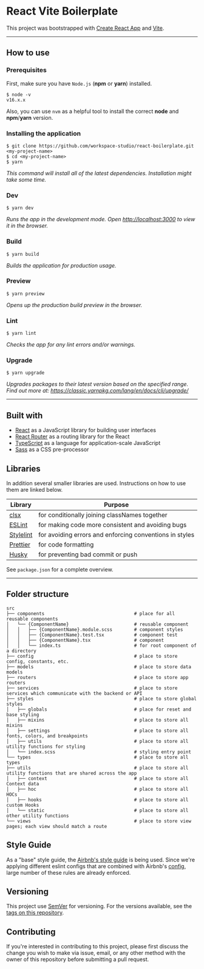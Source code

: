 # React Vite Boilerplate

This project was bootstrapped with [Create React App](https://github.com/facebook/create-react-app) and [Vite](https://github.com/vitejs/vite).

---

## How to use

### Prerequisites

First, make sure you have `Node.js` (**npm** or **yarn**) installed.

```
$ node -v
v16.x.x
```

Also, you can use `nvm` as a helpful tool to install the correct **node** and **npm**/**yarn** version.

### Installing the application

```
$ git clone https://github.com/workspace-studio/react-boilerplate.git <my-project-name>
$ cd <my-project-name>
$ yarn
```

_This command will install all of the latest dependencies. Installation might take some time._

### Dev

```
$ yarn dev
```

_Runs the app in the development mode. Open [http://localhost:3000](http://localhost:3000) to view it in the browser._

### Build

```
$ yarn build
```

_Builds the application for production usage._

### Preview

```
$ yarn preview
```

_Opens up the production build preview in the browser._

### Lint

```
$ yarn lint
```

_Checks the app for any lint errors and/or warnings._

### Upgrade

```
$ yarn upgrade
```

_Upgrades packages to their latest version based on the specified range. Find out more at: https://classic.yarnpkg.com/lang/en/docs/cli/upgrade/_

---

## Built with

- [React](https://github.com/facebook/react/) as a JavaScript library for building user interfaces
- [React Router](https://github.com/remix-run/react-router) as a routing library for the React
- [TypeScript](https://github.com/microsoft/TypeScript) as a language for application-scale JavaScript
- [Sass](https://github.com/sass/dart-sass) as a CSS pre-processor

## Libraries

In addition several smaller libraries are used. Instructions on how to use them are linked below.

| Library                                             | Purpose                                                 |
| --------------------------------------------------- | ------------------------------------------------------- |
| [clsx](https://github.com/lukeed/clsx)              | for conditionally joining classNames together           |
| [ESLint](https://github.com/eslint/eslint)          | for making code more consistent and avoiding bugs       |
| [Stylelint](https://github.com/stylelint/stylelint) | for avoiding errors and enforcing conventions in styles |
| [Prettier](https://github.com/prettier/prettier)    | for code formatting                                     |
| [Husky](https://github.com/typicode/husky)          | for preventing bad commit or push                       |

See `package.json` for a complete overview.

---

## Folder structure

```
src
├── components                                 # place for all reusable components
│   └── {ComponentName}                        # reusable component
│   │   ├── {ComponentName}.module.scss        # component styles
│   │   ├── {ComponentName}.test.tsx           # component test
│   │   ├── {ComponentName}.tsx                # component
│   │   └── index.ts                           # for root component of a directory
├── config                                     # place to store config, constants, etc.
├── models                                     # place to store data models
├── routers                                    # place to store app routers
├── services                                   # place to store services which communicate with the backend or API
├── styles                                     # place to store global styles
│   ├── globals                                # place for reset and base styling
│   ├── mixins                                 # place to store all mixins
│   ├── settings                               # place to store all fonts, colors, and breakpoints
│   ├── utils                                  # place to store all utility functions for styling
│   └── index.scss                             # styling entry point
└── types                                      # place to store all types
├── utils                                      # place to store all utility functions that are shared across the app
│   ├── context                                # place to store all Context data
│   ├── hoc                                    # place to store all HOCs
│   ├── hooks                                  # place to store all custom Hooks
│   └── static                                 # place to store all other utility functions
└── views                                      # place to store view pages; each view should match a route
```

## Style Guide

As a "base" style guide, the [Airbnb's style guide](https://airbnb.io/javascript/react) is being used. Since we're applying different eslint configs that are combined with Airbnb's [config](https://yarnpkg.com/package/eslint-config-airbnb), large number of these rules are already enforced.

## Versioning

This project use [SemVer](http://semver.org/) for versioning. For the versions available, see the [tags on this repository](https://github.com/workspace-studio/react-boilerplate/tags).

## Contributing

If you're interested in contributing to this project, please first discuss the change you wish to make via issue, email, or any other method with the owner of this repository before submitting a pull request.
